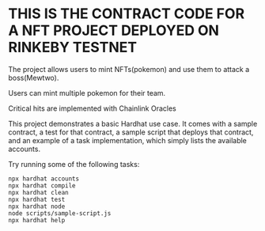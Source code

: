 # THIS IS THE CONTRACT CODE FOR A NFT PROJECT DEPLOYED ON RINKEBY TESTNET

The project allows users to mint NFTs(pokemon) and use them to attack a boss(Mewtwo).

Users can mint multiple pokemon for their team.

Critical hits are implemented with Chainlink Oracles

This project demonstrates a basic Hardhat use case. It comes with a sample contract, a test for that contract, a sample script that deploys that contract, and an example of a task implementation, which simply lists the available accounts.

Try running some of the following tasks:

```shell
npx hardhat accounts
npx hardhat compile
npx hardhat clean
npx hardhat test
npx hardhat node
node scripts/sample-script.js
npx hardhat help
```
